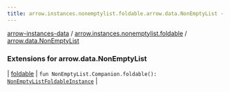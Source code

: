 ```yaml
---
title: arrow.instances.nonemptylist.foldable.arrow.data.NonEmptyList - arrow-instances-data
---
```


[arrow-instances-data](../../index.html) / [arrow.instances.nonemptylist.foldable](../index.html) / [arrow.data.NonEmptyList](./index.html)

### Extensions for arrow.data.NonEmptyList

| [foldable](foldable.html) | `fun NonEmptyList.Companion.foldable(): `[`NonEmptyListFoldableInstance`](../../arrow.instances/-non-empty-list-foldable-instance/index.html) |

